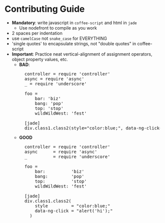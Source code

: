 Contributing Guide
==================

- <b>Mandatory</b>: write javascript in `coffee-script` and html in `jade`
    - Use nodefront to compile as you work
- 2 spaces per indentation
- use `camelCase` not `snake_case` for EVERYTHING
- 'single quotes' to encapsulate strings, not "double quotes" in coffee-script
- <b>Important</b>: Practice neat vertical-alignment of assignment operators, object property values, etc.
  - <b>BAD</b>:
    <pre>
      controller = require 'controller'
      async = require 'async'
      _ = require 'underscore'

      foo = 
          bar: 'biz'
          bang: 'pop'
          top: 'stop'
          wildWildWest: 'fest'
      
      [jade]
      div.class1.class2(style="color:blue;", data-ng-click="alert('hi');")
    </pre>
  - <b>GOOD</b>
    <pre>
      controller = require 'controller'
      async      = require 'async'
      _          = require 'underscore'

      foo = 
          bar:          'biz'
          bang:         'pop'
          top:          'stop'
          wildWildWest: 'fest'
      
      [jade]
      div.class1.class2(
          style         = "color:blue;"
          data-ng-click = "alert('hi');"
        )
    </pre>

